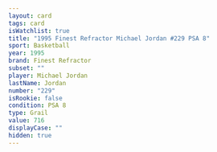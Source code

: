 ```yaml
---
layout: card
tags: card
isWatchlist: true
title: "1995 Finest Refractor Michael Jordan #229 PSA 8"
sport: Basketball
year: 1995
brand: Finest Refractor
subset: ""
player: Michael Jordan
lastName: Jordan
number: "229"
isRookie: false
condition: PSA 8
type: Grail
value: 716
displayCase: ""
hidden: true
---
```

